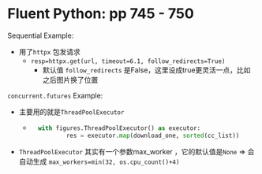 # Fluent Python: pp 745 - 750

Sequential Example:

- 用了`httpx` 包发请求
    - `resp=httpx.get(url, timeout=6.1, follow_redirects=True)`
        - 默认值 `follow_redirects` 是False，这里设成true更灵活一点，比如之后图片换了位置

`concurrent.futures` Example:

- 主要用的就是`ThreadPoolExecutor`

    - ```python
        with figures.ThreadPoolExecutor() as executor:
        		res = executor.map(download_one, sorted(cc_list))
        ```

- `ThreadPoolExecutor` 其实有一个参数max_worker ，它的默认值是`None` => 会自动生成 `max_workers=min(32, os.cpu_count()+4)`

